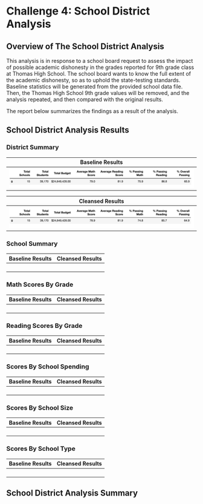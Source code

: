 # Challenge 4: School District Analysis

## Overview of The School District Analysis
This analysis is in response to a school board request to assess the impact of possible academic dishonesty in the grades reported for 9th grade class at Thomas High School. The school board wants to know the full extent of the academic dishonesty, so as to uphold the state-testing standards.  Baseline statistics will be generated from the provided school data file.  Then, the Thomas High School 9th grade values will be removed, and the analysis repeated, and then compared with the original results.

The report below summarizes the findings as a result of the analysis.

## School District Analysis Results
### District Summary
| Baseline Results | 
| ---------------- |
| ![](https://github.com/Hala-INTJ/School_District_Analysis/blob/main/Resources/District%20Summary%20Baseline.png) | 

| Cleansed Results |
| ---------------- |
| ![](https://github.com/Hala-INTJ/School_District_Analysis/blob/main/Resources/District%20Summary%20THS%20Nine%20Removed.png) |

### School Summary
| Baseline Results| Cleansed Results |
| --------------- | ---------------- |
| ![]() | ![]() |
### Math Scores By Grade
| Baseline Results| Cleansed Results |
| --------------- | ---------------- |
| ![]() | ![]() |
### Reading Scores By Grade
| Baseline Results| Cleansed Results |
| --------------- | ---------------- |
| ![]() | ![]() |
### Scores By School Spending 
| Baseline Results| Cleansed Results |
| --------------- | ---------------- |
| ![]() | ![]() |
### Scores By School Size
| Baseline Results| Cleansed Results |
| --------------- | ---------------- |
| ![]() | ![]() |
### Scores By School Type 
| Baseline Results| Cleansed Results |
| --------------- | ---------------- |
| ![]() | ![]() |

## School District Analysis Summary